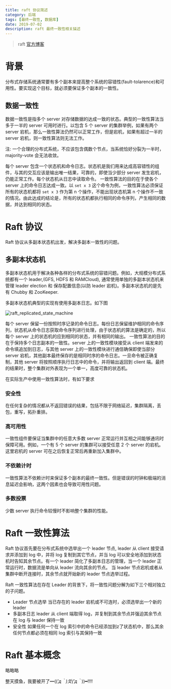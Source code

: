 ```yaml
---
title: raft 协议简述
category: 后端
tags: [最终一致性, 数据库]
date: 2019-07-02
description: raft 最终一致性相关描述
---
```


> raft [官方博客](https://raft.github.io/)

# 背景

分布式存储系统通常要有多个副本来提高整个系统的容错性(fault-tolarence)和可用性。要实现这个目标，就必须要保证多个副本的一致性。

## 数据一致性

数据一致性是指多个 server 对存储数据的达成一致的状态。典型的一致性算法当多于一半的 server 可用时进行。以包含 5 个 server 的集群举例，如果有两个 server 宕机，那么一致性算法仍然可以正常工作，但是宕机，如果有超过一半的 server 宕机，则一致性算法则无法工作。

注: 一个合理的分布式系统，不应该包含偶数个节点，当系统恰好分裂为一半时， majority-vote 会无法收敛。

每个 server 包含一个状态机和命令日志。状态机是我们用来达成高容错性的组件，与其的交互应该是输出唯一结果，可靠的，即使当少部分 server 发生宕机，仍能正常工作。每个状态机从日志中读取命令。
一致性算法的目的在于使各个 server 上的命令日志达成一致。以 `set x 3` 这个命令为例，一致性算法必须保证所有的状态机都将 `set x 3` 作为第 n 个操作，不能出现状态机第 n 个操作不一致的情况。由此达成的结论是，所有的状态机都执行相同的命令序列，产生相同的数据，并达到相同的状态。

# Raft 协议

Raft 协议从多副本状态机出发，解决多副本一致性的问题。

## 多副本状态机

多副本状态机用于解决各种各样的分布式系统的容错问题。例如，大规模分布式系统都有一个 leader,(GFS, HDFS 和 RAMCloud), 通常使用单独的多副本状态机来管理 leader election 和 保存配置信息(以防 leader 宕机)。多副本状态机的是先有 Chubby 和 ZooKeeper.

多副本状态机典型的实现有使用多副本日志。如下图

![raft_replicated_state_machine](/image/raft_replicated_state_machine.png)

每个 server 保留一份按照时序记录的命令日志。每份日志保留维护相同的命令序列，状态机从命令日志获取命令序列进行处理，由于状态机的算法是确定的，所以每个 server 上的状态机的应到相同的状态，并有相同的输出。
一致性算法的目的在于保持多个日志副本的一致性。server 上的一致性模块接受从 client 端发来的命令填追加到日志，与其他 server 上的一致性模块进行通信确保即使当部分 server 宕机，其他副本最终保存的是相同时序的命令日志。一旦命令被正确复制，其他 server 将按照顺序执行日志中的命令，并将输出返回到 client 端。最终的结果时，整个集群对外表现为一个单一，高度可靠的状态机。

在实际生产中使用一致性算法时，有如下要求

### 安全性

在任何复杂的情况都从不返回错误的结果，包括不限于网络延迟，集群隔离，丢包，重写，拓扑重排。

### 高可用性

一致性组件要保证当集群中的任意大多数 server 正常运行并互相之间能够通讯时保障可用。例如，一个有 5 个 server 的集群可以接受任意 2 个 server 的宕机。这里宕机的 server 可在之后恢复正常后再重新加入集群中。

### 不依赖计时

一致性算法不依赖计时来保证多个副本的最终一致性。但是错误的时钟和极端的消息延迟会影响，这两个因素也会导致可用性问题。

### 多数投票

少数 server 执行命令较慢时不影响整个集群的性能。

# Raft 一致性算法

Raft 协议首先要在分布式系统中选举出一个 leader 节点, leader 从 client 接受请求并添加到 log 中，并将 log 复制到其它节点，并当 log 可以安全地添加到状态机时告知其余节点。有一个 leader 简化了多副本日志的管理，当一个 leader 正常运行时，数据流是单向从 leader 流向其余的节点。
当 leader 节点宕机或者从集群中断开连接时，其余节点就开始新的 leader 节点选举过程。

Raft 一致性算法在存在 Leader 的背景下，将一致性问题分解为如下三个相对独立的子问题。

- Leader 节点选举
  当已存在的 leader 宕机或不可连时，必须选举出一个新的 leader
- 多副本日志
  leader 从 client 端取得 log，并复制到其余节点并强迫其余节点在 log 与 leader 保持一致
- 安全性
  如果任何一个在 log 索引中的命令已经添加到z了状态机中，那么其余任何节点都必须在相同 log 索引与其保持一致

# Raft 基本概念

略略略

整天摸鱼，我要被开了━((*′д｀)爻(′д｀*))━!!!!
